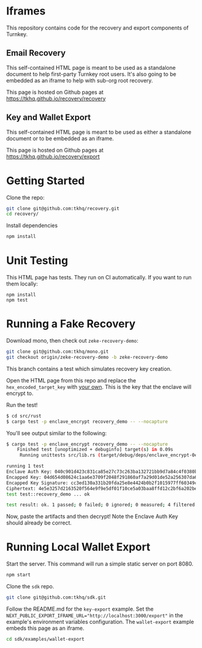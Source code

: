# Iframes

This repository contains code for the recovery and export components of Turnkey.

## Email Recovery
This self-contained HTML page is meant to be used as a standalone document to help first-party Turnkey root users. It's also going to be embedded as an iframe to help with sub-org root recovery.

This page is hosted on Github pages at https://tkhq.github.io/recovery/recovery

## Key and Wallet Export
This self-contained HTML page is meant to be used as either a standalone document or to be embedded as an iframe.

This page is hosted on Github pages at https://tkhq.github.io/recovery/export

# Getting Started

Clone the repo:
```sh
git clone git@github.com:tkhq/recovery.git
cd recovery/
```

Install dependencies
```sh
npm install
```

# Unit Testing

This HTML page has tests. They run on CI automatically. If you want to run them locally:
```
npm install
npm test
```

# Running a Fake Recovery

Download mono, then check out `zeke-recovery-demo`:
```sh
git clone git@github.com:tkhq/mono.git
git checkout origin/zeke-recovery-demo -b zeke-recovery-demo
```

This branch contains a test which simulates recovery key creation.

Open the HTML page from this repo and replace the `hex_encoded_target_key` with [your own](https://github.com/tkhq/mono/blob/e802d8b0b0d52c7235f011889f7ac8b5747a6a02/src/rust/enclave_encrypt/src/lib.rs#L451). This is the key that the enclave will encrypt to.

Run the test!
```sh
$ cd src/rust
$ cargo test -p enclave_encrypt recovery_demo -- --nocapture
```

You'll see output similar to the following:
```sh
$ cargo test -p enclave_encrypt recovery_demo -- --nocapture
    Finished test [unoptimized + debuginfo] target(s) in 0.09s
     Running unittests src/lib.rs (target/debug/deps/enclave_encrypt-0e6e99f7cd0d1e6d)

running 1 test
Enclave Auth Key: 040c901d423c831ca85e27c73c263ba132721bb9d7a84c4f0380b2a6756fd601331c8870234dec878504c174144fa4b14b66a651691606d8173e55bd37e381569e
Encapped Key: 04d654d08624c1aa6e3709f2048f291860af7a29d01de52a256307da6d55602a833d525e0afecf4ad27aa052e704b7851a7184506cb4c72d2caf1e42932b959d14
Encapped Key Signature: cc3ed130a331b20fda25e8e4424b0b2f1015977ff60349c70d8b3a14d51ad9f897558eedccee80579508812bc6f31d987b210f21a64cb40beb56274c347c39a2
Ciphertext: 4e5e3257d2163520f564e9f9e5df01f10ce5a03baa8ffd12c2bf6a202be7ffc496008da179
test test::recovery_demo ... ok

test result: ok. 1 passed; 0 failed; 0 ignored; 0 measured; 4 filtered out; finished in 0.02s
```

Now, paste the artifacts and then decrypt! Note the Enclave Auth Key should already be correct.

# Running Local Wallet Export
Start the server. This command will run a simple static server on port 8080.
```sh
npm start
```

Clone the `sdk` repo.
```sh
git clone git@github.com:tkhq/sdk.git
```

Follow the README.md for the `key-export` example. Set the `NEXT_PUBLIC_EXPORT_IFRAME_URL="http://localhost:3000/export"` in the example's environment variables configuration. The `wallet-export` example embeds this page as an iframe.
```sh
cd sdk/examples/wallet-export
```